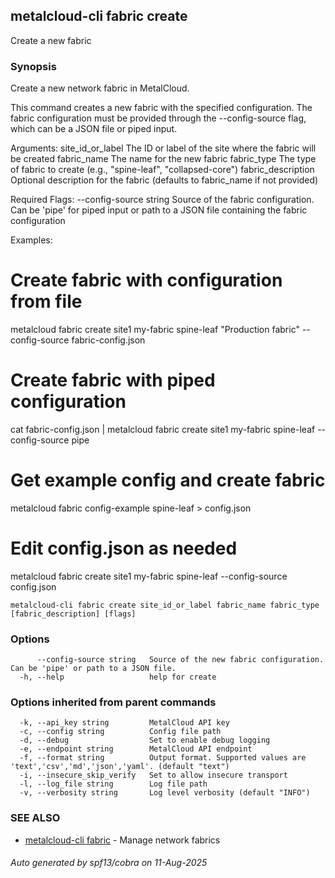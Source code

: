## metalcloud-cli fabric create

Create a new fabric

### Synopsis

Create a new network fabric in MetalCloud.

This command creates a new fabric with the specified configuration. The fabric configuration
must be provided through the --config-source flag, which can be a JSON file or piped input.

Arguments:
  site_id_or_label       The ID or label of the site where the fabric will be created
  fabric_name           The name for the new fabric
  fabric_type           The type of fabric to create (e.g., "spine-leaf", "collapsed-core")
  fabric_description    Optional description for the fabric (defaults to fabric_name if not provided)

Required Flags:
  --config-source string   Source of the fabric configuration. Can be 'pipe' for piped input
                          or path to a JSON file containing the fabric configuration

Examples:
  # Create fabric with configuration from file
  metalcloud fabric create site1 my-fabric spine-leaf "Production fabric" --config-source fabric-config.json
  
  # Create fabric with piped configuration
  cat fabric-config.json | metalcloud fabric create site1 my-fabric spine-leaf --config-source pipe
  
  # Get example config and create fabric
  metalcloud fabric config-example spine-leaf > config.json
  # Edit config.json as needed
  metalcloud fabric create site1 my-fabric spine-leaf --config-source config.json

```
metalcloud-cli fabric create site_id_or_label fabric_name fabric_type [fabric_description] [flags]
```

### Options

```
      --config-source string   Source of the new fabric configuration. Can be 'pipe' or path to a JSON file.
  -h, --help                   help for create
```

### Options inherited from parent commands

```
  -k, --api_key string         MetalCloud API key
  -c, --config string          Config file path
  -d, --debug                  Set to enable debug logging
  -e, --endpoint string        MetalCloud API endpoint
  -f, --format string          Output format. Supported values are 'text','csv','md','json','yaml'. (default "text")
  -i, --insecure_skip_verify   Set to allow insecure transport
  -l, --log_file string        Log file path
  -v, --verbosity string       Log level verbosity (default "INFO")
```

### SEE ALSO

* [metalcloud-cli fabric](metalcloud-cli_fabric.md)	 - Manage network fabrics

###### Auto generated by spf13/cobra on 11-Aug-2025
